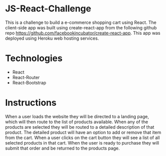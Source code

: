 # JS-React-Challenge

This is a challenge to build a e-commerce shopping cart using React.
The client-side app was built using create-react-app from the following github repo https://github.com/facebookincubator/create-react-app.
This app was deployed using Heroku web hosting services.

# Technologies 

- React
- React-Router
- React-Bootstrap

# Instructions

When a user loads the website they will be directed to a landing page, which will then route to the list of products available. When any of the products are selected they will be routed to a detailed description of that product. The detailed product will have an option to add or remove that item from the cart. When a user clicks on the cart button they will see a list of all selected products in that cart. When the user is ready to purchase they will submit that order and be returned to the products page.





 